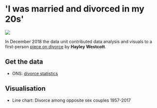 # 'I was married and divorced in my 20s'

![](https://ichef.bbci.co.uk/news/624/cpsprodpb/EFC9/production/_104458316_divorce-nc.png)

In December 2018 the data unit contributed data analysis and visuals to a first-person [piece on divorce](https://www.bbc.co.uk/news/uk-england-46266628) by **Hayley Westcott**.

## Get the data

* ONS: [divorce statistics](https://www.ons.gov.uk/peoplepopulationandcommunity/birthsdeathsandmarriages/divorce)

## Visualisation

* Line chart: Divorce among opposite sex couples 1957-2017
